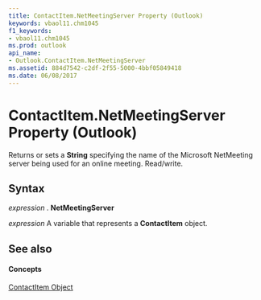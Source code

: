 ```yaml
---
title: ContactItem.NetMeetingServer Property (Outlook)
keywords: vbaol11.chm1045
f1_keywords:
- vbaol11.chm1045
ms.prod: outlook
api_name:
- Outlook.ContactItem.NetMeetingServer
ms.assetid: 884d7542-c2df-2f55-5000-4bbf05849418
ms.date: 06/08/2017
---
```



# ContactItem.NetMeetingServer Property (Outlook)

Returns or sets a **String** specifying the name of the Microsoft NetMeeting server being used for an online meeting. Read/write.


## Syntax

 _expression_ . **NetMeetingServer**

 _expression_ A variable that represents a **ContactItem** object.


## See also


#### Concepts


[ContactItem Object](contactitem-object-outlook.md)

